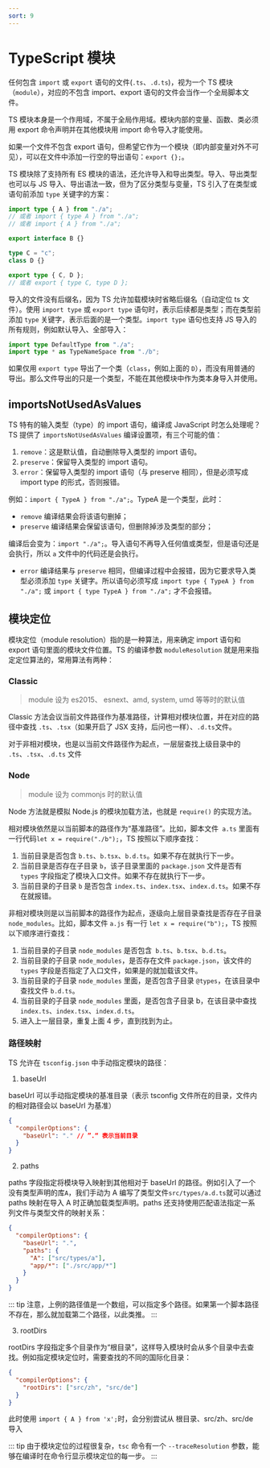 ```yaml
---
sort: 9
---
```


# TypeScript 模块

任何包含 `import` 或 `export` 语句的文件(`.ts`、`.d.ts`)，视为一个 TS 模块（`module`），对应的不包含 import、export 语句的文件会当作一个全局脚本文件。

TS 模块本身是一个作用域，不属于全局作用域。模块内部的变量、函数、类必须用 export 命令声明并在其他模块用 import 命令导入才能使用。

如果一个文件不包含 export 语句，但希望它作为一个模块（即内部变量对外不可见），可以在文件中添加一行空的导出语句：`export {};`。

TS 模块除了支持所有 ES 模块的语法，还允许导入和导出类型。导入、导出类型也可以与 JS 导入、导出语法一致，但为了区分类型与变量，TS 引入了在类型或语句前添加 `type` 关键字的方案：

```ts
import type { A } from "./a";
// 或者 import { type A } from "./a";
// 或者 import { A } from "./a";

export interface B {}

type C = "c";
class D {}

export type { C, D };
// 或者 export { type C, type D };
```

导入的文件没有后缀名，因为 TS 允许加载模块时省略后缀名（自动定位 ts 文件）。使用 `import type` 或 `export type` 语句时，表示后续都是类型；而在类型前添加 `type` 关键字，表示后面的是一个类型。`import type` 语句也支持 JS 导入的所有规则，例如默认导入、全部导入：

```ts
import type DefaultType from "./a";
import type * as TypeNameSpace from "./b";
```

如果仅用 `export type` 导出了一个类（`class`，例如上面的 `D`），而没有用普通的导出。那么文件导出的只是一个类型，不能在其他模块中作为类本身导入并使用。

## importsNotUsedAsValues

TS 特有的输入类型（type）的 import 语句，编译成 JavaScript 时怎么处理呢？TS 提供了 `importsNotUsedAsValues` 编译设置项，有三个可能的值：

1. `remove`：这是默认值，自动删除导入类型的 import 语句。
2. `preserve`：保留导入类型的 import 语句。
3. `error`：保留导入类型的 import 语句（与 preserve 相同），但是必须写成 import type 的形式，否则报错。

例如：`import { TypeA } from "./a";`。TypeA 是一个类型，此时：

- `remove` 编译结果会将该语句删掉；
- `preserve` 编译结果会保留该语句，但删除掉涉及类型的部分；

编译后会变为：`import "./a";`。导入语句不再导入任何值或类型，但是语句还是会执行，所以 `a` 文件中的代码还是会执行。

- `error` 编译结果与 `preserve` 相同，但编译过程中会报错，因为它要求导入类型必须添加 `type` 关键字。所以语句必须写成 `import type { TypeA } from "./a";` 或 `import { type TypeA } from "./a";` 才不会报错。

## 模块定位

模块定位（module resolution）指的是一种算法，用来确定 import 语句和 export 语句里面的模块文件位置。TS 的编译参数 `moduleResolution` 就是用来指定定位算法的，常用算法有两种：

### Classic

> module 设为 es2015、 esnext、amd, system, umd 等等时的默认值

Classic 方法会议当前文件路径作为基准路径，计算相对模块位置，并在对应的路径中查找 `.ts`、`.tsx`（如果开启了 JSX 支持，后问也一样）、`.d.ts`文件。

对于非相对模块，也是以当前文件路径作为起点，一层层查找上级目录中的 `.ts`、`.tsx`、`.d.ts` 文件

### Node

> module 设为 commonjs 时的默认值

Node 方法就是模拟 Node.js 的模块加载方法，也就是 `require()` 的实现方法。

相对模块依然是以当前脚本的路径作为“基准路径”。比如，脚本文件` a.ts` 里面有一行代码`let x = require("./b");`，TS 按照以下顺序查找：

1. 当前目录是否包含 `b.ts`、`b.tsx`、`b.d.ts`。如果不存在就执行下一步。
2. 当前目录是否存在子目录 `b`，该子目录里面的 `package.json` 文件是否有` types` 字段指定了模块入口文件。如果不存在就执行下一步。
3. 当前目录的子目录 `b` 是否包含 `index.ts`、`index.tsx`、`index.d.ts`。如果不存在就报错。

非相对模块则是以当前脚本的路径作为起点，逐级向上层目录查找是否存在子目录 `node_modules`。比如，脚本文件 `a.js` 有一行 `let x = require("b");`，TS 按照以下顺序进行查找：

1. 当前目录的子目录 `node_modules` 是否包含` b.ts`、`b.tsx`、`b.d.ts`。
2. 当前目录的子目录 `node_modules`，是否存在文件 `package.json`，该文件的 `types` 字段是否指定了入口文件，如果是的就加载该文件。
3. 当前目录的子目录 `node_modules` 里面，是否包含子目录 `@types`，在该目录中查找文件 `b.d.ts`。
4. 当前目录的子目录 `node_modules` 里面，是否包含子目录 b，在该目录中查找 `index.ts`、`index.tsx`、`index.d.ts`。
5. 进入上一层目录，重复上面 4 步，直到找到为止。

### 路径映射

TS 允许在 `tsconfig.json` 中手动指定模块的路径：

1. baseUrl

baseUrl 可以手动指定模块的基准目录（表示 tsconfig 文件所在的目录，文件内的相对路径会以 baseUrl 为基准）

```json
{
  "compilerOptions": {
    "baseUrl": "." // ”.“ 表示当前目录
  }
}
```

2. paths

paths 字段指定将模块导入映射到其他相对于 baseUrl 的路径。例如引入了一个没有类型声明的库`A`，我们手动为 A 编写了类型文件`src/types/a.d.ts`就可以通过 paths 映射在导入 A 时正确加载类型声明。paths 还支持使用匹配语法指定一系列文件与类型文件的映射关系：

```json
{
  "compilerOptions": {
    "baseUrl": ".",
    "paths": {
      "A": ["src/types/a"],
      "app/*": ["./src/app/*"]
    }
  }
}
```

::: tip
注意，上例的路径值是一个数组，可以指定多个路径。如果第一个脚本路径不存在，那么就加载第二个路径，以此类推。
:::

3. rootDirs

rootDirs 字段指定多个目录作为“根目录”，这样导入模块时会从多个目录中去查找。例如指定模块定位时，需要查找的不同的国际化目录：

```json
{
  "compilerOptions": {
    "rootDirs": ["src/zh", "src/de"]
  }
}
```

此时使用 `import { A } from 'x';`时，会分别尝试从 根目录、src/zh、src/de 导入

::: tip
由于模块定位的过程很复杂，`tsc` 命令有一个 `--traceResolution` 参数，能够在编译时在命令行显示模块定位的每一步。
:::
